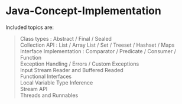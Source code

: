 # Java-Concept-Implementation
Included topics are:  
> Class types : Abstract / Final / Sealed  
> Collection API : List / Array List / Set / Treeset / Hashset / Maps  
> Interface Implementation : Comparator / Predicate / Consumer / Function  
> Exception Handling / Errors / Custom Exceptions  
> Input Stream Reader and Buffered Readed  
> Functional Interfaces  
> Local Variable Type Inference  
> Stream API  
> Threads and Runnables
